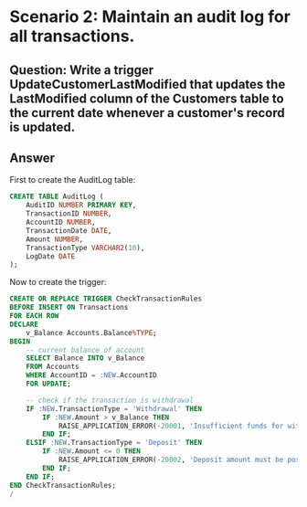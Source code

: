 # Scenario 2: Maintain an audit log for all transactions.
## 	Question: Write a trigger UpdateCustomerLastModified that updates the LastModified column of the Customers table to the current date whenever a customer's record is updated.
## Answer
First to create the AuditLog table:
```sql
CREATE TABLE AuditLog (
    AuditID NUMBER PRIMARY KEY,
    TransactionID NUMBER,
    AccountID NUMBER,
    TransactionDate DATE,
    Amount NUMBER,
    TransactionType VARCHAR2(10),
    LogDate DATE
);
```

Now to create the trigger:

```sql
CREATE OR REPLACE TRIGGER CheckTransactionRules
BEFORE INSERT ON Transactions
FOR EACH ROW
DECLARE
    v_Balance Accounts.Balance%TYPE;
BEGIN
    -- current balance of account
    SELECT Balance INTO v_Balance
    FROM Accounts
    WHERE AccountID = :NEW.AccountID
    FOR UPDATE;

    -- check if the transaction is withdrawal
    IF :NEW.TransactionType = 'Withdrawal' THEN
        IF :NEW.Amount > v_Balance THEN
            RAISE_APPLICATION_ERROR(-20001, 'Insufficient funds for withdrawal.');
        END IF;
    ELSIF :NEW.TransactionType = 'Deposit' THEN
        IF :NEW.Amount <= 0 THEN
            RAISE_APPLICATION_ERROR(-20002, 'Deposit amount must be positive.');
        END IF;
    END IF;
END CheckTransactionRules;
/
```